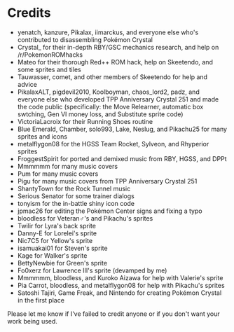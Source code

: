 # Credits

* yenatch, kanzure, Pikalax, iimarckus, and everyone else who's contributed to disassembling Pokémon Crystal
* Crystal_ for their in-depth RBY/GSC mechanics research, and help on /r/PokemonROMhacks
* Mateo for their thorough Red++ ROM hack, help on Skeetendo, and some sprites and tiles
* Tauwasser, comet, and other members of Skeetendo for help and advice
* PikalaxALT, pigdevil2010, Koolboyman, chaos_lord2, padz, and everyone else who developed TPP Anniversary Crystal 251 and made the code public (specifically: the Move Relearner, automatic box swtching, Gen VI money loss, and Substitute sprite code)
* VictoriaLacroix for their Running Shoes routine
* Blue Emerald, Chamber, solo993, Lake, Neslug, and Pikachu25 for many sprites and icons
* metalflygon08 for the HGSS Team Rocket, Sylveon, and Rhyperior sprites
* FroggestSpirit for ported and demixed music from RBY, HGSS, and DPPt
* Mmmmmm for many music covers
* Pum for many music covers
* Pigu for many music covers from TPP Anniversary Crystal 251
* ShantyTown for the Rock Tunnel music
* Serious Senator for some trainer dialogs
* tonyism for the in-battle shiny icon code
* jpmac26 for editing the Pokémon Center signs and fixing a typo
* bloodless for Veteran♂'s and Pikachu's sprites
* Twilir for Lyra's back sprite
* Danny-E for Lorelei's sprite
* Nic7C5 for Yellow's sprite
* isamuakai01 for Steven's sprite
* Kage for Walker's sprite
* BettyNewbie for Green's sprite
* Fo0xerz for Lawrence III's sprite (devamped by me)
* Mmmmmm, bloodless, and Kuroko Aizawa for help with Valerie's sprite
* Pia Carrot, bloodless, and metalflygon08 for help with Pikachu's sprites
* Satoshi Tajiri, Game Freak, and Nintendo for creating Pokémon Crystal in the first place

Please let me know if I've failed to credit anyone or if you don't want your work being used.
